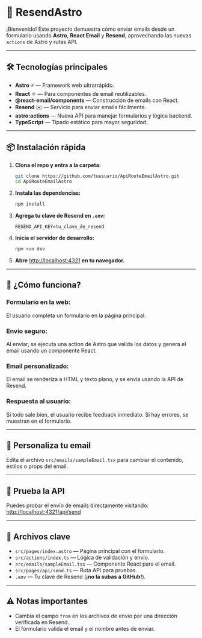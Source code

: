 # 🚀 ResendAstro

¡Bienvenido! Este proyecto demuestra cómo enviar emails desde un formulario usando **Astro**, **React Email** y **Resend**, aprovechando las nuevas `actions` de Astro y rutas API.  

---

## 🛠️ Tecnologías principales

- **Astro** ⚡ — Framework web ultrarrápido.
- **React** ⚛️ — Para componentes de email reutilizables.
- **@react-email/components** — Construcción de emails con React.
- **Resend** ✉️ — Servicio para enviar emails fácilmente.
- **astro:actions** — Nueva API para manejar formularios y lógica backend.
- **TypeScript** — Tipado estático para mayor seguridad.

---

## 📦 Instalación rápida

1. **Clona el repo y entra a la carpeta:**
   ```sh
   git clone https://github.com/tuusuario/ApiRouteEmailAstro.git
   cd ApiRouteEmailAstro
   ```

2. **Instala las dependencias:**
   ```sh
   npm install
   ```

3. **Agrega tu clave de Resend en `.env`:**
   ```env
   RESEND_API_KEY=tu_clave_de_resend
   ```

4. **Inicia el servidor de desarrollo:**
   ```sh
   npm run dev
   ```

5. **Abre** [http://localhost:4321](http://localhost:4321) **en tu navegador.**

---

## 📝 ¿Cómo funciona?

### Formulario en la web:
El usuario completa un formulario en la página principal.

### Envío seguro:
Al enviar, se ejecuta una action de Astro que valida los datos y genera el email usando un componente React.

### Email personalizado:
El email se renderiza a HTML y texto plano, y se envía usando la API de Resend.

### Respuesta al usuario:
Si todo sale bien, el usuario recibe feedback inmediato. Si hay errores, se muestran en el formulario.

---

## 💌 Personaliza tu email

Edita el archivo `src/emails/sampleEmail.tsx` para cambiar el contenido, estilos o props del email.

---

## 🧪 Prueba la API

Puedes probar el envío de emails directamente visitando:  
[http://localhost:4321/api/send](http://localhost:4321/api/send)

---

## 📁 Archivos clave

- `src/pages/index.astro` — Página principal con el formulario.
- `src/actions/index.ts` — Lógica de validación y envío.
- `src/emails/sampleEmail.tsx` — Componente React para el email.
- `src/pages/api/send.ts` — Ruta API para pruebas.
- `.env` — Tu clave de Resend (**¡no la subas a GitHub!**).

---

## ⚠️ Notas importantes

- Cambia el campo `from` en los archivos de envío por una dirección verificada en Resend.
- El formulario valida el email y el nombre antes de enviar.
